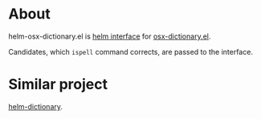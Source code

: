 About
====

helm-osx-dictionary.el is [helm interface](https://github.com/emacs-helm/helm) for
[osx-dictionary.el](https://github.com/xuchunyang/osx-dictionary.el).

Candidates, which `ispell` command corrects, are passed to the interface.

Similar project
===============

[helm-dictionary](https://github.com/emacs-helm/helm-dictionary).